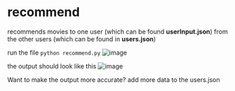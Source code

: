 # recommend

recommends movies to one user (which can be found **userInput.json**) from the other users (which can be found in **users.json**)



run the file ```python recommend.py```
![image](https://github.com/ShalvexNovachrono/recommend/assets/55297590/370434ec-b165-4db7-a84a-0e0ec1194a89)

the output should look like this
![image](https://github.com/ShalvexNovachrono/recommend/assets/55297590/ca29c5a3-176b-4602-b5bb-93ce68d49e22)

Want to make the output more accurate? add more data to the users.json
